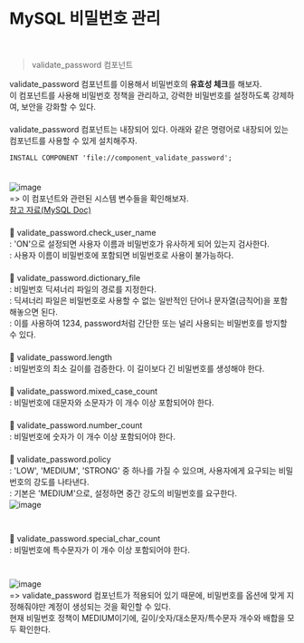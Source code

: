 # MySQL 비밀번호 관리
　   
> validate_password 컴포넌트

validate_password 컴포넌트를 이용해서 비밀번호의 **유효성 체크**를 해보자.　   
이 컴포넌트를 사용해 비밀번호 정책을 관리하고, 강력한 비밀번호를 설정하도록 강제하여, 보안을 강화할 수 있다.　   
　   
validate_password 컴포넌트는 내장되어 있다. 아래와 같은 명령어로 내장되어 있는 컴포넌트를 사용할 수 있게 설치해주자.　   
~~~
INSTALL COMPONENT 'file://component_validate_password';
~~~
　   
![image](https://github.com/inpink/CS_Database_Study/assets/108166692/8cdf3af0-111c-466a-86a2-976ba9a42d03)　   
=> 이 컴포넌트와 관련된 시스템 변수들을 확인해보자.　   
[참고 자료(MySQL Doc)](https://dev.mysql.com/doc/refman/8.0/en/validate-password-options-variables.html#sysvar_validate_password.check_user_name)　   
　   
💚 validate_password.check_user_name　   
  : 'ON'으로 설정되면 사용자 이름과 비밀번호가 유사하게 되어 있는지 검사한다.　   
  : 사용자 이름이 비밀번호에 포함되면 비밀번호로 사용이 불가능하다.　   
　   　   
💚 validate_password.dictionary_file　   
  : 비밀번호 딕셔너리 파일의 경로를 지정한다.　   
  : 딕셔너리 파일은 비밀번호로 사용할 수 없는 일반적인 단어나 문자열(금칙어)을 포함해놓으면 된다.　   
  : 이를 사용하여 1234, password처럼 간단한 또는 널리 사용되는 비밀번호를 방지할 수 있다.　   
　   
💚 validate_password.length　   
  : 비밀번호의 최소 길이를 검증한다. 이 길이보다 긴 비밀번호를 생성해야 한다.　   
　   
💚 validate_password.mixed_case_count　   
  : 비밀번호에 대문자와 소문자가 이 개수 이상 포함되어야 한다.　   
　   
💚 validate_password.number_count　   
  : 비밀번호에 숫자가 이 개수 이상 포함되어야 한다.　   
　   
💚 validate_password.policy　   
  : 'LOW', 'MEDIUM', 'STRONG' 중 하나를 가질 수 있으며, 사용자에게 요구되는 비밀번호의 강도를 나타낸다.　   
  : 기본은 'MEDIUM'으로, 설정하면 중간 강도의 비밀번호를 요구한다. 　   
![image](https://github.com/inpink/CS_Database_Study/assets/108166692/68304c69-db41-4400-ba34-68aeb5aea932)　   
　   
　   
💚 validate_password.special_char_count　   
  : 비밀번호에 특수문자가 이 개수 이상 포함되어야 한다.　   
　   　   
　   　   
![image](https://github.com/inpink/CS_Database_Study/assets/108166692/317a965c-0f61-422a-b687-e767f3916987)　   
=> validate_password 컴포넌트가 적용되어 있기 때문에, 비밀번호를 옵션에 맞게 지정해줘야만 계정이 생성되는 것을 확인할 수 있다.　   
현재 비밀번호 정책이 MEDIUM이기에, 길이/숫자/대소문자/특수문자 개수와 배합을 모두 확인한다.　   
　   
